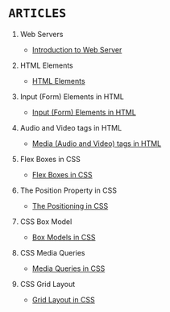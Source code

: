 # `ARTICLES`

1. Web Servers

    - [Introduction to Web Server](https://yashoda.hashnode.dev/introduction-to-web-server)  
    
2. HTML Elements

    - [HTML Elements](https://yashoda.hashnode.dev/html-elements)

3. Input (Form) Elements in HTML

    - [Input (Form) Elements in HTML](https://yashoda.hashnode.dev/input-form-elements-in-html)

4. Audio and Video tags in HTML

    - [Media (Audio and Video) tags in HTML](https://yashoda.hashnode.dev/audio-and-video-tags-in-html)
    
5. Flex Boxes in CSS

    - [Flex Boxes in CSS](https://yashoda.hashnode.dev/flex-boxes-in-css)

6. The Position Property in CSS

    - [The Positioning in CSS](https://yashoda.hashnode.dev/the-position-property-in-css)
    
7. CSS Box Model

    - [Box Models in CSS](https://yashoda.hashnode.dev/the-css-box-model)
    
8. CSS Media Queries

    - [Media Queries in CSS](https://yashoda.hashnode.dev/css-media-queries)

9. CSS Grid Layout

    - [Grid Layout in CSS](https://yashoda.hashnode.dev/css-grid-layout)
